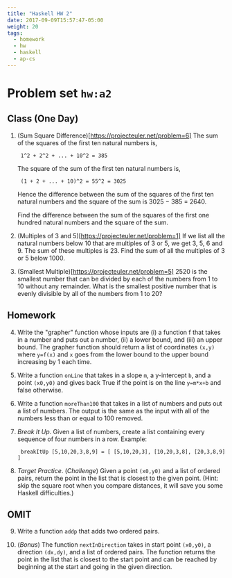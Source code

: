 ```yaml
---
title: "Haskell HW 2"
date: 2017-09-09T15:57:47-05:00
weight: 20
tags: 
  - homework
  - hw
  - haskell
  - ap-cs
---
```


# Problem set `hw:a2`

## Class (One Day)

1. (Sum Square Difference)[https://projecteuler.net/problem=6]
    The sum of the squares of the first ten natural numbers is,

        1^2 + 2^2 + ... + 10^2 = 385

    The square of the sum of the first ten natural numbers is,

        (1 + 2 + ... + 10)^2 = 55^2 = 3025
    
    Hence the difference between the sum of the squares of the first ten natural numbers and the square of the sum is 3025 − 385 = 2640.

    Find the difference between the sum of the squares of the first one hundred natural numbers and the square of the sum.

<!--more-->

2. (Multiples of 3 and 5)[https://projecteuler.net/problem=1] If we list all the natural numbers below 10 that are multiples of 3 or 5, we get 3, 5, 6 and 9. The sum of these multiples is 23. Find the sum of all the multiples of 3 or 5 below 1000.

3. (Smallest Multiple)[https://projecteuler.net/problem=5] 
2520 is the smallest number that can be divided by each of the numbers from 1 to 10 without any remainder. What is the smallest positive number that is evenly divisible by all of the numbers from 1 to 20?

## Homework

4. Write the "grapher" function whose inputs are (i) a function f that takes in a number and puts out a number, (ii) a lower bound, and (iii) an upper bound.  The grapher function should return a list of coordinates `(x,y)` where `y=f(x)` and `x` goes from the lower bound to the upper bound increasing by 1 each time.

5. Write a function `onLine` that takes in a slope `m`, a y-intercept `b`, and a point `(x0,y0)` and gives back True if the point is on the line `y=m*x+b` and false otherwise.

6. Write a function `moreThan100` that takes in a list of numbers and puts out a list of numbers. The output is the same as the input with all of the numbers less than or equal to 100 removed.

7. _Break It Up_. Given a list of numbers, create a list containing every sequence of four numbers in a row. Example: 

        breakItUp [5,10,20,3,8,9] = [ [5,10,20,3], [10,20,3,8], [20,3,8,9] ]

8. _Target Practice_. (*Challenge*) Given a point `(x0,y0)` and a list of ordered pairs, return the point in the list that is closest to the given point. (Hint: skip the square root when you compare distances, it will save you some Haskell difficulties.)

## OMIT

9. Write a function `addp` that adds two ordered pairs.

10. (*Bonus*) The function `nextInDirection` takes in start point `(x0,y0)`, a direction `(dx,dy)`, and a list of ordered pairs. The function returns the point in the list that is closest to the start point and can be reached by beginning at the start and going in the given direction.
